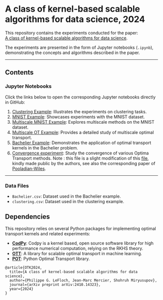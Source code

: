 # A class of kernel-based scalable algorithms for data science, 2024

This repository contains the experiments conducted for the paper:  
[A class of kernel-based scalable algorithms for data science](https://arxiv.org/abs/2410.14323).

The experiments are presented in the form of Jupyter notebooks (`.ipynb`), demonstrating the concepts and algorithms described in the paper.

---

## Contents

### Jupyter Notebooks

Click the links below to open the corresponding Jupyter notebooks directly in GitHub:
 
1. [Clustering Example](./examples/clustering_example.ipynb): Illustrates the experiments on clustering tasks.
2. [MNIST Example](./examples/MNIST_example.ipynb): Showcases experiments with the MNIST dataset.
3. [Multiscale MNIST Example](./examples/multiscaleMNIST_example.ipynb): Explores multiscale methods on the MNIST dataset.
4. [Multiscale OT Example](./examples/multiscaleOT_example.ipynb): Provides a detailed study of multiscale optimal transport.
5. [Bachelier Example](./examples/bachelier_example.ipynb): Demonstrates the application of optimal transport kernels in the Bachelier problem.
6. [Convergence experiment](./examples/1NN_estimation_rate.ipynb): Study the convergence of various Optima Transport methods. Note : this file is a slight modification of this [file](https://github.com/APooladian/1NN_MapEstimator), kindly made public by the authors, see also the corresponding paper of [Pooladian-Wiles](https://arxiv.org/abs/2109.12004).

---

### Data Files

- `Bachelier.csv`: Dataset used in the Bachelier example.
- `clustering.csv`: Dataset used in the clustering example.


## Dependencies

This repository relies on several Python packages for implementing optimal transport kernels and related experiments:

- [**CodPy**](https://codpy.readthedocs.io/en/latest/): Codpy is a kernel based, open source software library for high performance numerical computation, relying on the RKHS theory.
- [**OTT**](https://ott-jax.readthedocs.io): A library for scalable optimal transport in machine learning.
- [**POT**](https://pythonot.github.io): Python Optimal Transport library.

```
@article{OTK2024,
  title={A class of kernel-based scalable algorithms for data science},
  author={Philippe G. LeFloch, Jean-Marc Mercier, Shohruh Miryusupov},
  journal={arXiv preprint arXiv:2410.14323},
  year={2024}
}
```